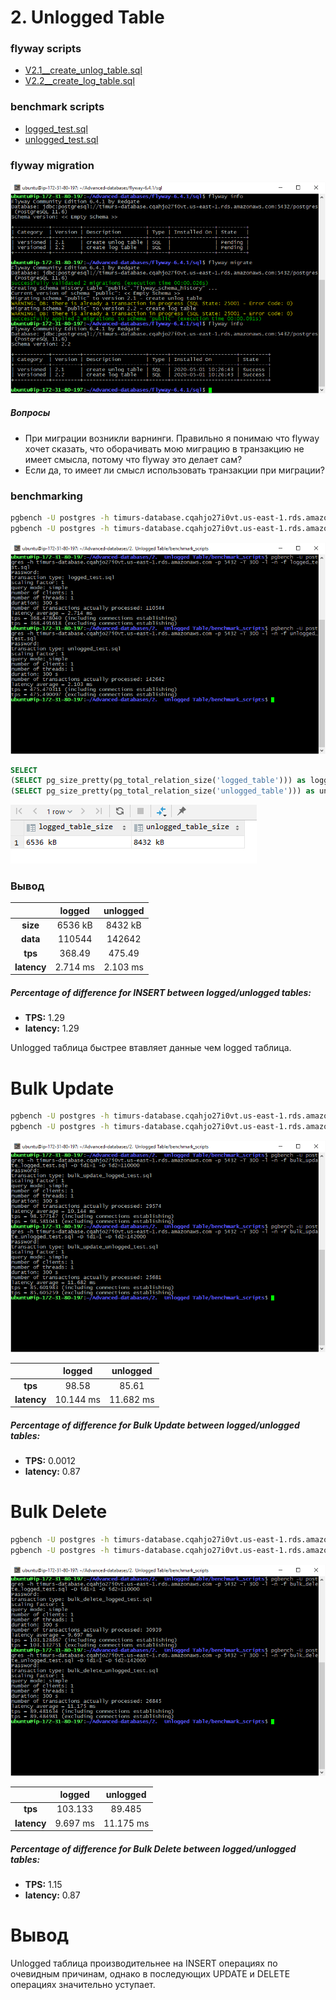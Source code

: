 # 2. Unlogged Table

### flyway scripts
+ [V2.1__create_unlog_table.sql](../flyway-6.4.1/sql/V2.1__create_unlog_table.sql)
+ [V2.2__create_log_table.sql](../flyway-6.4.1/sql/V2.2__create_log_table.sql)

### benchmark scripts
+ [logged_test.sql](benchmark_scripts/logged_test.sql)
+ [unlogged_test.sql](benchmark_scripts/unlogged_test.sql)

### flyway migration

![](images/fmigrate.png)

##### Вопросы
+ При миграции возникли варнинги. Правильно я понимаю что flyway хочет сказать, что оборачивать мою миграцию в транзакцию не имеет смысла, потому что flyway это делает сам? 
+ Если да, то имеет ли смысл использовать транзакции при миграции?

### benchmarking

```bash
pgbench -U postgres -h timurs-database.cqahjo27i0vt.us-east-1.rds.amazonaws.com -p 5432 -T 300 -l -n -f logged_test.sql
pgbench -U postgres -h timurs-database.cqahjo27i0vt.us-east-1.rds.amazonaws.com -p 5432 -T 300 -l -n -f unlogged_test.sql
```

![](images/benchmarking.png)

```sql
SELECT
(SELECT pg_size_pretty(pg_total_relation_size('logged_table'))) as logged_table_size,
(SELECT pg_size_pretty(pg_total_relation_size('unlogged_table'))) as unlogged_table_size;
```
![](images/size.png)


### Вывод

| | logged | unlogged |
|:---:|:---:|:---:|
| **size** | 6536 kB | 8432 kB |
| **data** | 110544 | 142642 |
| **tps** | 368.49 | 475.49 |
| **latency** | 2.714 ms | 2.103 ms |

##### Percentage of difference for INSERT between logged/unlogged tables:
+ **TPS:** 1.29
+ **latency:** 1.29


Unlogged таблица быстрее втавляет данные чем logged таблица.

# Bulk Update


```bash
pgbench -U postgres -h timurs-database.cqahjo27i0vt.us-east-1.rds.amazonaws.com -p 5432 -T 300 -l -n -f bulk_update_logged_test.sql -D id1=1 -D id2=110000
pgbench -U postgres -h timurs-database.cqahjo27i0vt.us-east-1.rds.amazonaws.com -p 5432 -T 300 -l -n -f bulk_update_unlogged_test.sql -D id1=1 -D id2=142000
```

![](images/bulk_update.png)

| | logged | unlogged |
|:---:|:---:|:---:|
| **tps** | 98.58 | 85.61 |
| **latency** | 10.144 ms | 11.682 ms |

##### Percentage of difference for Bulk Update between logged/unlogged tables:
+ **TPS:** 0.0012
+ **latency:** 0.87

# Bulk Delete

```bash
pgbench -U postgres -h timurs-database.cqahjo27i0vt.us-east-1.rds.amazonaws.com -p 5432 -T 300 -l -n -f bulk_delete_logged_test.sql -D id1=1 -D id2=110000
pgbench -U postgres -h timurs-database.cqahjo27i0vt.us-east-1.rds.amazonaws.com -p 5432 -T 300 -l -n -f bulk_delete_unlogged_test.sql -D id1=1 -D id2=142000
```

![](images/bulk_delete.png)


| | logged | unlogged |
|:---:|:---:|:---:|
| **tps** | 103.133 | 89.485 |
| **latency** | 9.697 ms | 11.175 ms |

##### Percentage of difference for Bulk Delete between logged/unlogged tables:
+ **TPS:** 1.15
+ **latency:** 0.87

# Вывод
  
 Unlogged таблица производительнее на INSERT операциях по очевидным причинам, однако в последующих UPDATE и DELETE операциях значительно уступает.


